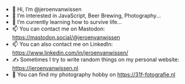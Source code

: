 - 👋 Hi, I’m @jeroenvanwissen
- 👀 I’m interested in JavaScript, Beer Brewing, Photography...
- 🌱 I’m currently learning how to survive life...
- 📫 You can contact me on Mastodon: https://mastodon.social/@jeroenvanwissen
- 📫 You can also contact me on LinkedIn: https://www.linkedin.com/in/jeroenvanwissen/
- ✍️ Sometimes I try to write random things on my personal website: https://jeroenvanwissen.nl
- 📸 You can find my photography hobby on https://31f-fotografie.nl
